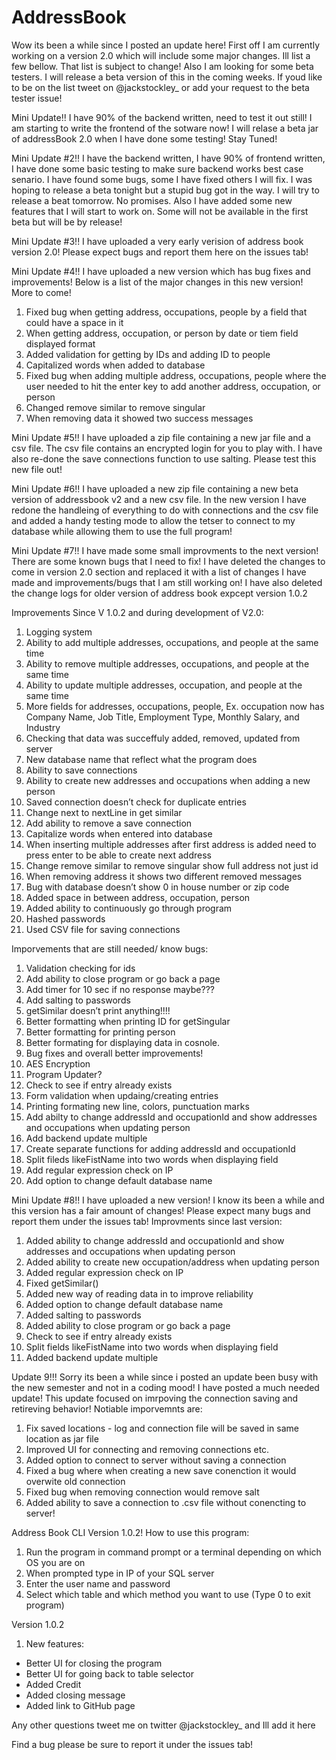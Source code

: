 # AddressBook

Wow its been a while since I posted an update here! First off I am currently working on a version 2.0 which will include some major changes. Ill list a few bellow. That list is subject to change! Also I am looking for some beta testers. I will release a beta version of this in the coming weeks. If youd like to be on the list tweet on @jackstockley_ or add your request to the beta tester issue!

Mini Update!!
   I have 90% of the backend written, need to test it out still! I am starting to write the frontend of the sotware now! 
   I will relase a beta jar of addressBook 2.0 when I have done some testing! Stay Tuned!

Mini Update #2!!
   I have the backend written, I have 90% of frontend written, I have done some basic testing to make sure backend works best    case senario. I have found some bugs, some I have fixed others I will fix. I was hoping to release a beta tonight but a        stupid bug got in the way. I will try to release a beat tomorrow. No promises. Also I have added some new features that I      will start to work on. Some will not be available in the first beta but will be by release!
   
Mini Update #3!!
   I have uploaded a very early verision of address book version 2.0! Please expect bugs and report them here on the issues tab!
   
Mini Update #4!!
   I have uploaded a new version which has bug fixes and improvements! Below is a list of the major changes in this new version! More to come!
   1. Fixed bug when getting address, occupations, people by a field that could have a space in it
   2. When getting address, occupation, or person by date or tiem field displayed format
   3. Added validation for getting by IDs and adding ID to people
   4. Capitalized words when added to database
   5. Fixed bug when adding multiple address, occupations, people where the user needed to hit the enter key to add another address, occupation, or person
   6. Changed remove similar to remove singular 
   7. When removing data it showed two success messages
  
Mini Update #5!!
   I have uploaded a zip file containing a new jar file and a csv file. The csv file contains an encrypted login for you to play with. I have also re-done the save connections function to use salting. Please test this new file out!
   
Mini Update #6!!
   I have uploaded a new zip file containing a new beta version of addressbook v2 and a new csv file. In the new version I have redone the handleing of everything to do with connections and the csv file and added a handy testing mode to allow the tetser to connect to my database while allowing them to use the full program!
   
Mini Update #7!!
   I have made some small improvments to the next version! There are some known bugs that I need to fix! I have deleted the changes to come in version 2.0 section and replaced it with a list of changes I have made and improvements/bugs that I am still working on! I have also deleted the change logs for older version of address book expcept version 1.0.2

Improvements Since V 1.0.2 and during development of V2.0:
1. Logging system
2. Ability to add multiple addresses, occupations, and people at the same time
3. Ability to remove multiple addresses, occupations, and people at the same time
4. Ability to update multiple addresses, occupation, and people at the same time
5. More fields for addresses, occupations, people, Ex. occupation now has Company Name, Job Title, Employment Type, Monthly Salary, and Industry
6. Checking that data was succeffuly added, removed, updated from server
7. New database name that reflect what the program does
8. Ability to save connections
9. Ability to create new addresses and occupations when adding a new person
10. Saved connection doesn’t check for duplicate entries
11. Change next to nextLine in get similar
12. Add ability to remove a save connection
13. Capitalize words when entered into database
14. When inserting multiple addresses after first address is added need to press enter to be able to create next address
15. Change remove similar to remove singular show full address not just id
16. When removing address it shows two different removed messages 
17. Bug with database doesn’t show 0 in house number or zip code 
18. Added space in between address, occupation, person
19. Added ability to continuously go through program
20. Hashed passwords
21. Used CSV file for saving connections

Imporvements that are still needed/ know bugs:
1. Validation checking for ids
2. Add ability to close program or go back a page
3. Add timer for 10 sec if no response maybe???
4. Add salting to passwords
5. getSimilar doesn’t print anything!!!!
6. Better formatting when printing ID for getSingular
7. Better formatting for printing person
8. Better formating for displaying data in cosnole.
9. Bug fixes and overall better improvements!
10. AES Encryption
11. Program Updater?
12. Check to see if entry already exists
13. Form validation when updaing/creating entries
14. Printing formating new line, colors, punctuation marks
15. Add abilty to change addressId and occupationId and show addresses and occupations when updating person
16. Add backend update multiple
17. Create separate functions for adding addressId and occupationId
18. Split fileds likeFistName into two words when displaying field
19. Add regular expression check on IP
20. Add option to change default database name

Mini Update #8!!
I have uploaded a new version! I know its been a while and this version has a fair amount of changes! Please expect many bugs and report them under the issues tab! 
Improvments since last version:
1. Added ability to change addressId and occupationId and show addresses and occupations when updating person
2. Added ability to create new occupation/address when updating person
3. Added regular expression check on IP	
4. Fixed getSimilar()
5. Added new way of reading data in to improve reliability
6. Added option to change default database name
7. Added salting to passwords
8. Added ability to close program or go back a page
9. Check to see if entry already exists
10. Split fields likeFistName into two words when displaying field
11. Added backend update multiple

Update 9!!!
Sorry its been a while since i posted an update been busy with the new semester and not in a coding mood! I have posted a much needed update! This update focused on imrpoving the connection saving and retireving behavior! Notiable imporvemnts are:
1. Fix saved locations - log and connection file will be saved in same location as jar file
2. Improved UI for connecting and removing connections etc.
3. Added option to connect to server without saving a connection
4. Fixed a bug where when creating a new save conenction it would overwite old connection
5. Fixed bug when removing connection would remove salt
6. Added ability to save a connection to .csv file without conencting to server!
	
   
Address Book CLI Version 1.0.2!
   How to use this program:
   1. Run the program in command prompt or a terminal depending on which OS you are on
   2. When prompted type in IP of your SQL server
   3. Enter the user name and password
   4. Select which table and which method you want to use (Type 0 to exit program)

Version 1.0.2
 1. New features:
  - Better UI for closing the program
  - Better UI for going back to table selector
  - Added Credit
  - Added closing message
  - Added link to GitHub page

Any other questions tweet me on twitter @jackstockley_ and Ill add it here

Find a bug please be sure to report it under the issues tab!
